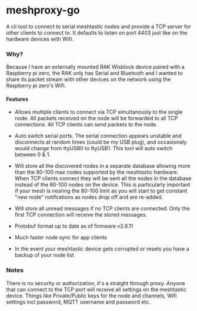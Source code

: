 # meshproxy-go

A cli tool to connect to serial meshtastic nodes and provide a TCP server for other clients to connect to. It defaults to listen on port 4403 just like on the hardware devices with Wifi.

### Why?
Because I have an externally mounted RAK Wisblock device paired with a Raspberry pi zero, the RAK only has Serial and Bluetooth and I wanted to share its packet stream with other devices on the network using the Raspberry pi zero's Wifi.

#### Features
* Allows multiple clients to connect via TCP simultanously to the single node. All packets received on the node will be forwarded to all TCP connections. All TCP clients can send packets to the node.

* Auto switch serial ports. The serial connection appears unstable and disconnects at random times (could be my USB plug), and occasionaly would change from ttyUSB0 to ttyUSB1. This tool will auto switch between 0 & 1.

* Will store all the discovered nodes in a separate database allowing more than the 80-100 max nodes supported by the meshtastic hardware. When TCP clients connect they will be sent all the nodes in the database instead of the 80-100 nodes on the device. This is particularly important if your mesh is nearing the 80-100 limit as you will start to get constant "new node" notifcations as nodes drop off and are re-added.

* Will store all unread messages if no TCP clients are connected. Only the first TCP connection will receive the stored messages.

* Protobuf format up to date as of firmware v2.6.11

* Much faster node sync for app clients

* In the event your meshtastic device gets corrupted or resets you have a backup of your node list

### Notes
There is no security or authorization, it's a straight through proxy. Anyone that can connect to the TCP port will receive all settings on the meshtastic device. Things like Private/Public keys for the node and channels, Wifi settings incl password, MQTT username and password etc.